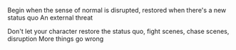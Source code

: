 Begin when the sense of normal is disrupted, restored when there's a new status quo
An external threat

Don't let your character restore the status quo, fight scenes, chase scenes, disruption
More things go wrong